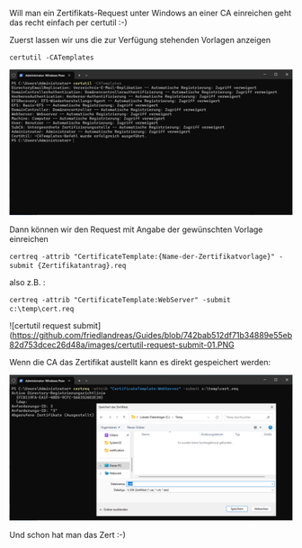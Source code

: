 
Will man ein Zertifikats-Request unter Windows an einer CA einreichen geht das recht einfach per certutil :-)

Zuerst lassen wir uns die zur Verfügung stehenden Vorlagen anzeigen

```console
certutil -CATemplates
```
![certutil catemplates](https://github.com/friedlandreas/Guides/blob/ebf28b564985653b73abdf9f10ed6c464f075543/images/certutil-catemplates.PNG)

Dann können wir den Request mit Angabe der gewünschten Vorlage einreichen

```console
certreq -attrib "CertificateTemplate:{Name-der-Zertifikatvorlage}" -submit {Zertifikatantrag}.req
```

also z.B. :
```console
certreq -attrib "CertificateTemplate:WebServer" -submit c:\temp\cert.req
```

![certutil request submit](https://github.com/friedlandreas/Guides/blob/742bab512df71b34889e55eb82d753dcec26d48a/images/certutil-request-submit-01.PNG

Wenn die CA das Zertifikat austellt kann es direkt gespeichert werden:

![certutil request submit](https://github.com/friedlandreas/Guides/blob/ebf28b564985653b73abdf9f10ed6c464f075543/images/certutil-request-submit-02.PNG)

Und schon hat man das Zert :-)
